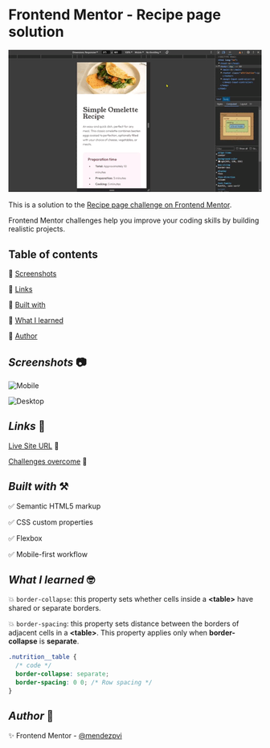 # Frontend Mentor - Recipe page solution

![Recipe page](./assets/vid/sample.gif)

This is a solution to the [Recipe page challenge on Frontend Mentor](https://www.frontendmentor.io/challenges/recipe-page-KiTsR8QQKm).

Frontend Mentor challenges help you improve your coding skills by building realistic projects.

## Table of contents

🔳 [Screenshots](#screenshots-camera)

🔳 [Links](#links-link)

🔳 [Built with](#built-with-hammer_and_pick)

🔳 [What I learned](#what-i-learned-nerd_face)

🔳 [Author](#author-beginner)


## *Screenshots* :camera:

![Mobile](./assets/ss/mobile.avif)

![Desktop](./assets/ss/desktop.avif)


## *Links* :link:

[Live Site URL](https://mendezpvi.github.io/fm-recipe-page/) 👀

[Challenges overcome](https://github.com/mendezpvi/frontend-mentor-challenges) 👀

## *Built with* :hammer_and_pick:

✅ Semantic HTML5 markup

✅ CSS custom properties

✅ Flexbox

✅ Mobile-first workflow

## *What I learned* :nerd_face:

💥 `border-collapse`: this property sets whether cells inside a **\<table>** have shared or separate borders.

💥 `border-spacing`: this property sets distance between the borders of adjacent cells in a **\<table>**. This property applies only when **border-collapse** is **separate**.

```css
.nutrition__table {
  /* code */
  border-collapse: separate;
  border-spacing: 0 0; /* Row spacing */
}
```

## *Author* :beginner:

✨ Frontend Mentor - [@mendezpvi](https://www.frontendmentor.io/profile/mendezpvi)
